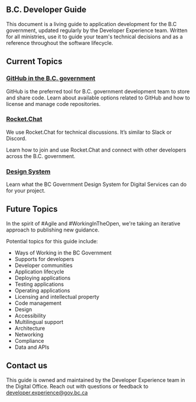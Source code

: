 ## B.C. Developer Guide

This document is a living guide to application development for the B.C government, updated regularly by the Developer Experience team. Written for all ministries, use it to guide your team's technical decisions and as a reference throughout the software lifecycle.

## Current Topics

### [GitHub in the B.C. government](./use-github-in-bcgov/bc-government-organizations-in-github/)

GitHub is the preferred tool for B.C. government development team to store and share code. Learn about available options related to GitHub and how to license and manage code repositories.

### [Rocket.Chat](./rocketchat/steps-to-join-rocketchat/)

We use Rocket.Chat for technical discussions. It’s similar to Slack or Discord. 

Learn how to join and use Rocket.Chat and connect with other developers across the B.C. government. 

### [Design System](./design-system/about-the-design-system/)

Learn what the BC Government Design System for Digital Services can do for your project.

## Future Topics

In the spirit of #Agile and #WorkingInTheOpen, we're taking an iterative approach to publishing new guidance. 

Potential topics for this guide include:

- Ways of Working in the BC Government
- Supports for developers
- Developer communities
- Application lifecycle
- Deploying applications
- Testing applications
- Operating applications
- Licensing and intellectual property
- Code management
- Design
- Accessibility
- Multilingual support
- Architecture
- Networking
- Compliance
- Data and APIs

## Contact us

This guide is owned and maintained by the Developer Experience team in the Digital Office. Reach out with questions or feedback to [developer.experience@gov.bc.ca](mailto:developer.experience@gov.bc.ca)


